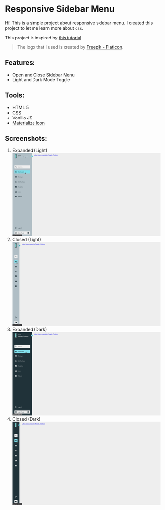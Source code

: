 # Responsive Sidebar Menu

Hi! This is a simple project about responsive sidebar menu. I created this project to let me learn more about `css`.

This project is inspired by [this tutorial](https://www.youtube.com/watch?v=bFvfqUMjvsA).

> The logo that I used is created by [Freepik - Flaticon](https://www.flaticon.com/free-icons/letter-i).

## Features:
- Open and Close Sidebar Menu
- Light and Dark Mode Toggle

## Tools:
- HTML 5
- CSS
- Vanilla JS
- [Materialize Icon](https://materializecss.com/icons.html)

## Screenshots:
1. Expanded (Light)
![Expanded Light Image](images/expanded-light.png)
2. Closed (Light)
![Closed Light Image](images/closed-light.png)
3. Expanded (Dark)
![Expanded Dark Image](images/expanded-dark.png)
4. Closed (Dark)
![Closed Dark Image](images/closed-dark.png)